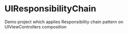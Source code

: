 # UIResponsibilityChain
Demo project which applies Responsibility chain pattern on UIViewControllers composition
